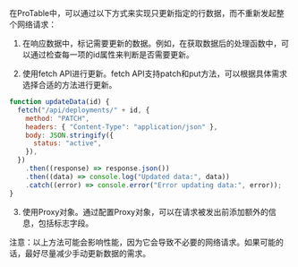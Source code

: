 在ProTable中，可以通过以下方式来实现只更新指定的行数据，而不重新发起整个网络请求：

1. 在响应数据中，标记需要更新的数据。例如，在获取数据后的处理函数中，可以通过检查每一项的id属性来判断是否需要更新。

2. 使用fetch API进行更新。fetch API支持patch和put方法，可以根据具体需求选择合适的方法进行更新。

```javascript
function updateData(id) {
  fetch("/api/deployments/" + id, {
    method: "PATCH",
    headers: { "Content-Type": "application/json" },
    body: JSON.stringify({
      status: "active",
    }),
  })
    .then((response) => response.json())
    .then((data) => console.log("Updated data:", data))
    .catch((error) => console.error("Error updating data:", error));
}
```

3. 使用Proxy对象。通过配置Proxy对象，可以在请求被发出前添加额外的信息，包括标志字段。

注意：以上方法可能会影响性能，因为它会导致不必要的网络请求。如果可能的话，最好尽量减少手动更新数据的需求。
